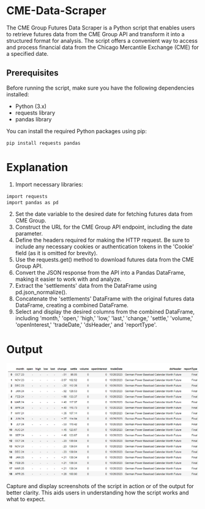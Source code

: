 # CME-Data-Scraper
The CME Group Futures Data Scraper is a Python script that enables users to retrieve futures data from the CME Group API and transform it into a structured format for analysis. The script offers a convenient way to access and process financial data from the Chicago Mercantile Exchange (CME) for a specified date.

## Prerequisites

Before running the script, make sure you have the following dependencies installed:

- Python (3.x)
- requests library
- pandas library

You can install the required Python packages using pip:

```
pip install requests pandas
```

# Explanation

1. Import necessary libraries:

```
import requests
import pandas as pd

```

2. Set the date variable to the desired date for fetching futures data from CME Group.
3. Construct the URL for the CME Group API endpoint, including the date parameter.
4. Define the headers required for making the HTTP request. Be sure to include any necessary cookies or authentication tokens in the 'Cookie' field (as it is omitted for brevity).
5. Use the requests.get() method to download futures data from the CME Group API.
6. Convert the JSON response from the API into a Pandas DataFrame, making it easier to work with and analyze.
7. Extract the 'settlements' data from the DataFrame using pd.json_normalize().
8. Concatenate the 'settlements' DataFrame with the original futures data DataFrame, creating a combined DataFrame.
9. Select and display the desired columns from the combined DataFrame, including 'month,' 'open,' 'high,' 'low,' 'last,' 'change,' 'settle,' 'volume,' 'openInterest,' 'tradeDate,' 'dsHeader,' and 'reportType'.

# Output

![alt text](https://raw.githubusercontent.com/sumitdnath/CME-Data-Scraper/main/image.png)

Capture and display screenshots of the script in action or of the output for better clarity. This aids users in understanding how the script works and what to expect.





